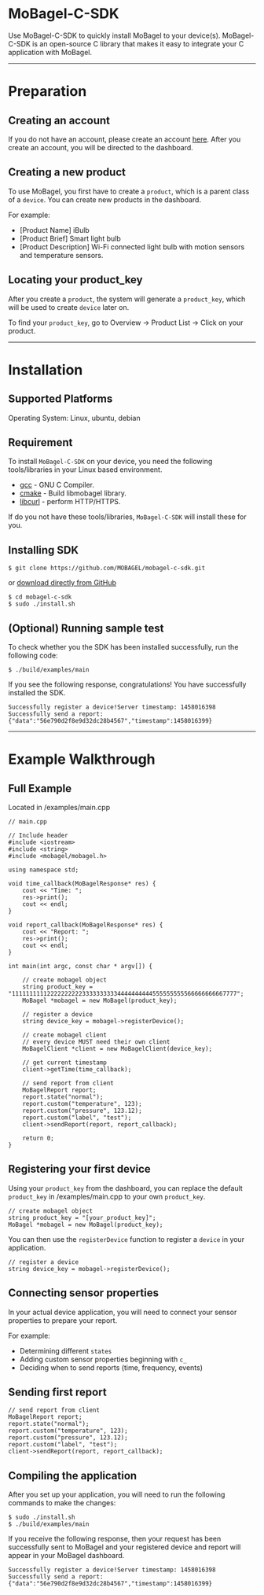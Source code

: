 # MoBagel-C-SDK   
Use MoBagel-C-SDK to quickly install MoBagel to your device(s). MoBagel-C-SDK is an open-source C library that makes it easy to integrate your C application with MoBagel. 


---
# Preparation

## Creating an account
If you do not have an account, please create an account [here](https://app.mobagel.com/signup). After you create an account, you will be directed to the dashboard.

## Creating a new product  
To use MoBagel, you first have to create a `product`, which is a parent class of a `device`. You can create new products in the dashboard. 

For example:     

 * [Product Name] iBulb
 * [Product Brief] Smart light bulb
 * [Product Description] Wi-Fi connected light bulb with motion sensors and temperature sensors.

## Locating your product_key
After you create a `product`, the system will generate a `product_key`, which will be used to create `device` later on.

To find your `product_key`, go to Overview -> Product List -> Click on your product.


---
# Installation

## Supported Platforms
Operating System: Linux, ubuntu, debian

## Requirement
To install `MoBagel-C-SDK` on your device, you need the following tools/libraries in your Linux based environment. 

* [gcc](https://gcc.gnu.org) - GNU C Compiler.
* [cmake](https://cmake.org/) - Build libmobagel library.
* [libcurl](https://curl.haxx.se/libcurl/) - perform HTTP/HTTPS.
 
If do you not have these tools/libraries, `MoBagel-C-SDK` will install these for you.

## Installing SDK

```
$ git clone https://github.com/MOBAGEL/mobagel-c-sdk.git
```

or [download directly from GitHub](https://github.com/MOBAGEL/mobagel-c-sdk)

```
$ cd mobagel-c-sdk
$ sudo ./install.sh
```

## (Optional) Running sample test 

To check whether you the SDK has been installed successfully, run the following code:

```
$ ./build/examples/main
```

If you see the following response, congratulations! You have successfully installed the SDK.

```
Successfully register a device!Server timestamp: 1458016398
Successfully send a report: {"data":"56e790d2f8e9d32dc28b4567","timestamp":1458016399}
```

---
# Example Walkthrough

## Full Example

Located in /examples/main.cpp

```
// main.cpp

// Include header
#include <iostream>
#include <string>
#include <mobagel/mobagel.h>

using namespace std;

void time_callback(MoBagelResponse* res) {
    cout << "Time: ";
    res->print();
    cout << endl;
}

void report_callback(MoBagelResponse* res) {
    cout << "Report: ";
    res->print();
    cout << endl;
}

int main(int argc, const char * argv[]) {

    // create mobagel object
    string product_key = "1111111111222222222233333333334444444444555555555566666666667777";
    MoBagel *mobagel = new MoBagel(product_key);

    // register a device
    string device_key = mobagel->registerDevice();

    // create mobagel client
    // every device MUST need their own client
    MoBagelClient *client = new MoBagelClient(device_key);

    // get current timestamp
    client->getTime(time_callback);

    // send report from client
    MoBagelReport report;
    report.state("normal");
    report.custom("temperature", 123);
    report.custom("pressure", 123.12);
    report.custom("label", "test");
    client->sendReport(report, report_callback);

    return 0;
}
```

## Registering your first device

Using your `product_key` from the dashboard, you can replace the default `product_key` in /examples/main.cpp to your own `product_key`. 

```
// create mobagel object
string product_key = "[your_product_key]";
MoBagel *mobagel = new MoBagel(product_key);
```

You can then use the `registerDevice` function to register a `device` in your application.

```
// register a device
string device_key = mobagel->registerDevice();
```

## Connecting sensor properties

In your actual device application, you will need to connect your sensor properties to prepare your report.

For example:

* Determining different `states`
* Adding custom sensor properties beginning with `c_`
* Deciding when to send reports (time, frequency, events)

## Sending first report

```
// send report from client
MoBagelReport report;
report.state("normal");
report.custom("temperature", 123);
report.custom("pressure", 123.12);
report.custom("label", "test");
client->sendReport(report, report_callback);
```

## Compiling the application
After you set up your application, you will need to run the following commands to make the changes:

```
$ sudo ./install.sh
$ ./build/examples/main
```

If you receive the following response, then your request has been successfully sent to MoBagel and your registered device and report will appear in your MoBagel dashboard.

```
Successfully register a device!Server timestamp: 1458016398
Successfully send a report: {"data":"56e790d2f8e9d32dc28b4567","timestamp":1458016399}
```

